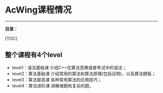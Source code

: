 # AcWing课程情况

---

**目录：**

[TOC]

## 整个课程有4个level

* level1：语法基础课
   介绍C++在算法竞赛或者考试中的语法；
* level2：算法基础课
   介绍常用的算法和算法原理(包括证明)，以及算法模板；
* level3：算法提高课
   各种常用算法的应用技巧；
* level4：算法进阶课
   讲解难题和复杂的题。
